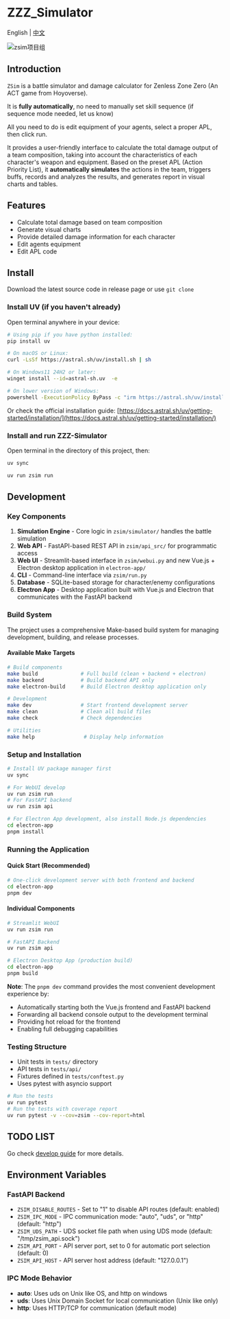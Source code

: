 # ZZZ_Simulator

English | [中文](./docs/README_CN.md)

![zsim项目组](./docs/img/横板logo成图.png)

## Introduction

`ZSim` is a battle simulator and damage calculator for Zenless Zone Zero (An ACT game from Hoyoverse).

It is **fully automatically**, no need to manually set skill sequence (if sequence mode needed, let us know)

All you need to do is edit equipment of your agents, select a proper APL, then click run.

It provides a user-friendly interface to calculate the total damage output of a team composition, taking into account the characteristics of each character's weapon and equipment. Based on the preset APL (Action Priority List), it **automatically simulates** the actions in the team, triggers buffs, records and analyzes the results, and generates report in visual charts and tables.

## Features

- Calculate total damage based on team composition
- Generate visual charts
- Provide detailed damage information for each character
- Edit agents equipment
- Edit APL code

## Install

Download the latest source code in release page or use `git clone`

### Install UV (if you haven't already)

Open terminal anywhere in your device:

```bash
# Using pip if you have python installed:
pip install uv
```

```bash
# On macOS or Linux:
curl -LsSf https://astral.sh/uv/install.sh | sh
```

```bash
# On Windows11 24H2 or later:
winget install --id=astral-sh.uv  -e
```

```bash
# On lower version of Windows:
powershell -ExecutionPolicy ByPass -c "irm https://astral.sh/uv/install.ps1 | iex"
```



Or check the official installation guide: [https://docs.astral.sh/uv/getting-started/installation/](https://docs.astral.sh/uv/getting-started/installation/)

### Install and run ZZZ-Simulator

Open terminal in the directory of this project, then:

```bash
uv sync

uv run zsim run
```

## Development

### Key Components
1. **Simulation Engine** - Core logic in `zsim/simulator/` handles the battle simulation
2. **Web API** - FastAPI-based REST API in `zsim/api_src/` for programmatic access
3. **Web UI** - Streamlit-based interface in `zsim/webui.py` and new Vue.js + Electron desktop application in `electron-app/`
4. **CLI** - Command-line interface via `zsim/run.py`
5. **Database** - SQLite-based storage for character/enemy configurations
6. **Electron App** - Desktop application built with Vue.js and Electron that communicates with the FastAPI backend

### Build System

The project uses a comprehensive Make-based build system for managing development, building, and release processes.

#### Available Make Targets

```bash
# Build components
make build              # Full build (clean + backend + electron)
make backend            # Build backend API only
make electron-build     # Build Electron desktop application only

# Development
make dev                # Start frontend development server
make clean              # Clean all build files
make check              # Check dependencies

# Utilities
make help                # Display help information
```

### Setup and Installation
```bash
# Install UV package manager first
uv sync

# For WebUI develop
uv run zsim run 
# For FastAPI backend
uv run zsim api

# For Electron App development, also install Node.js dependencies
cd electron-app
pnpm install
```

### Running the Application

#### Quick Start (Recommended)
```bash
# One-click development server with both frontend and backend
cd electron-app
pnpm dev
```

#### Individual Components
```bash
# Streamlit WebUI
uv run zsim run

# FastAPI Backend
uv run zsim api

# Electron Desktop App (production build)
cd electron-app
pnpm build
```

**Note**: The `pnpm dev` command provides the most convenient development experience by:
- Automatically starting both the Vue.js frontend and FastAPI backend
- Forwarding all backend console output to the development terminal
- Providing hot reload for the frontend
- Enabling full debugging capabilities

### Testing Structure
- Unit tests in `tests/` directory
- API tests in `tests/api/`
- Fixtures defined in `tests/conftest.py`
- Uses pytest with asyncio support

```bash
# Run the tests
uv run pytest
# Run the tests with coverage report
uv run pytest -v --cov=zsim --cov-report=html
```

## TODO LIST

Go check [develop guide](https://github.com/ZZZSimulator/ZSim/wiki/%E8%B4%A1%E7%8C%AE%E6%8C%87%E5%8D%97-Develop-Guide) for more details.

## Environment Variables

### FastAPI Backend
- `ZSIM_DISABLE_ROUTES` - Set to "1" to disable API routes (default: enabled)
- `ZSIM_IPC_MODE` - IPC communication mode: "auto", "uds", or "http" (default: "http")
- `ZSIM_UDS_PATH` - UDS socket file path when using UDS mode (default: "/tmp/zsim_api.sock")
- `ZSIM_API_PORT` - API server port, set to 0 for automatic port selection (default: 0)
- `ZSIM_API_HOST` - API server host address (default: "127.0.0.1")

### IPC Mode Behavior
- **auto**: Uses uds on Unix like OS, and http on windows
- **uds**: Uses Unix Domain Socket for local communication (Unix like only)
- **http**: Uses HTTP/TCP for communication (default mode)
